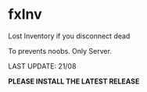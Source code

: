 # fxInv
Lost Inventory if you disconnect dead

To prevents noobs. Only Server.

LAST UPDATE:
21/08

**PLEASE INSTALL THE LATEST RELEASE**
